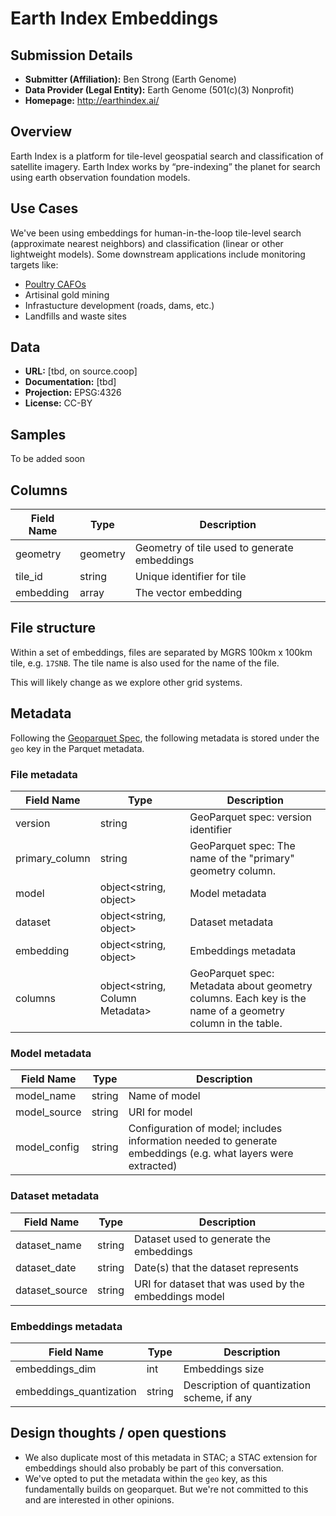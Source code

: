 # Earth Index Embeddings

## Submission Details

- **Submitter (Affiliation):** Ben Strong (Earth Genome)
- **Data Provider (Legal Entity):** Earth Genome (501(c)(3) Nonprofit)
- **Homepage:** http://earthindex.ai/

## Overview
Earth Index is a platform for tile-level geospatial search and classification of satellite imagery. Earth Index works by “pre-indexing” the planet for search using earth observation foundation models.

## Use Cases
We've been using embeddings for human-in-the-loop tile-level search (approximate nearest neighbors) and classification (linear or other lightweight models). Some downstream applications include monitoring targets like:
- [Poultry CAFOs](https://medium.com/earthrisemedia/finding-5-billion-chickens-with-human-in-the-loop-ai-model-tuning-via-earth-index-1d3f5cc89aec)
- Artisinal gold mining
- Infrastucture development (roads, dams, etc.)
- Landfills and waste sites

## Data
- **URL:** [tbd, on source.coop]
- **Documentation:** [tbd]
- **Projection:** EPSG:4326
- **License:** CC-BY

## Samples
To be added soon

## Columns
| Field Name | Type | Description |
| ---------- | ---- | ----------- |
| geometry | geometry |Geometry of tile used to generate embeddings |
| tile_id | string | Unique identifier for tile |
| embedding | array<float> | The vector embedding |

## File structure
Within a set of embeddings, files are separated by MGRS 100km x 100km tile, e.g. `17SNB`. The tile name is also used for the name of the file.

This will likely change as we explore other grid systems.

## Metadata
Following the [Geoparquet Spec](https://github.com/opengeospatial/geoparquet/blob/main/format-specs/geoparquet.md), the following metadata is stored under the `geo` key in the Parquet metadata.

### File metadata

| Field Name | Type | Description |
| ---------- | ---- | ----------- |
| version | string | GeoParquet spec: version identifier |
| primary_column | string | GeoParquet spec: The name of the "primary" geometry column. |
| model | object<string, object> |Model metadata |
| dataset | object<string, object> | Dataset metadata |
| embedding | object<string, object> | Embeddings metadata |
| columns | object<string, Column Metadata> | GeoParquet spec: Metadata about geometry columns. Each key is the name of a geometry column in the table. |

### Model metadata
| Field Name | Type | Description |
| ---------- | ---- | ----------- |
| model_name | string | Name of model |
| model_source | string | URI for model |
| model_config | string |Configuration of model; includes information needed to generate embeddings (e.g. what layers were extracted) |

### Dataset metadata
| Field Name | Type | Description |
| ---------- | ---- | ----------- |
| dataset_name | string | Dataset used to generate the embeddings |
| dataset_date | string |  Date(s) that the dataset represents |
| dataset_source | string | URI for dataset that was used by the embeddings model |

### Embeddings metadata
| Field Name | Type | Description |
| ---------- | ---- | ----------- |
| embeddings_dim | int | Embeddings size |
| embeddings_quantization | string | Description of quantization scheme, if any |

## Design thoughts / open questions
- We also duplicate most of this metadata in STAC; a STAC extension for embeddings should also probably be part of this conversation.
- We've opted to put the metadata within the `geo` key, as this fundamentally builds on geoparquet. But we're not committed to this and are interested in other opinions.


